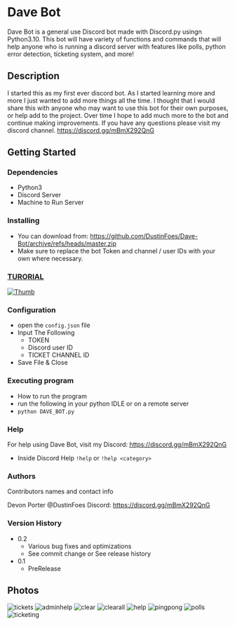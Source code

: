 # Dave Bot
Dave Bot is a general use Discord bot made with Discord.py usingn Python3.10. This bot will have variety of functions and commands that will help anyone who is running a discord server with features like polls, python error detection, ticketing system, and more!
## Description
I started this as my first ever discord bot. As I started learning more and more I just wanted to add more things all the time. I thought that I would share this with anyone who may want to use this bot for their own purposes, or help add to the project. Over time I hope to add much more to the bot and continue making improvements. If you have any questions please visit my discord channel. https://discord.gg/mBmX292QnG


## Getting Started
### Dependencies
- Python3
- Discord Server
- Machine to Run Server
### Installing
- You can download from: https://github.com/DustinFoes/Dave-Bot/archive/refs/heads/master.zip
- Make sure to replace the bot Token and channel / user IDs with your own where necessary.
### [TURORIAL](https://youtu.be/b0G2FfZy-Y4)
[![Thumb](https://user-images.githubusercontent.com/105510092/172236970-03583d1e-21ee-457f-ad2f-caf867e60a29.PNG)](https://youtu.be/b0G2FfZy-Y4)



### Configuration
- open the  `config.json` file
- Input The Following 
    - TOKEN
    - Discord user ID
    - TICKET CHANNEL ID
- Save File & Close

### Executing program
- How to run the program
- run the following in your python IDLE or on a remote server
- `python DAVE_BOT.py`

### Help
For help using Dave Bot, visit my Discord: https://discord.gg/mBmX292QnG
- Inside Discord Help
`!help`
or
`!help <category>`
### Authors
Contributors names and contact info

Devon Porter @DustinFoes
Discord: https://discord.gg/mBmX292QnG

### Version History
- 0.2
  - Various bug fixes and optimizations
  - See commit change or See release history
- 0.1
  - PreRelease

## Photos

![tickets](https://user-images.githubusercontent.com/105510092/172427421-bb4f1b1b-e581-41a6-a873-71262fae51bc.PNG)
![adminhelp](https://user-images.githubusercontent.com/105510092/172427422-08c05335-a31a-4bd6-ba27-d87c69066b25.PNG)
![clear](https://user-images.githubusercontent.com/105510092/172427424-d8d5b042-9f8c-43b6-be3c-f05540c9fa6a.PNG)
![clearall](https://user-images.githubusercontent.com/105510092/172427427-87bbf3f2-d7c9-4be2-938d-5299ac587e1a.PNG)
![help](https://user-images.githubusercontent.com/105510092/172427428-890169c0-4f37-476a-b79b-e864a923302b.PNG)
![pingpong](https://user-images.githubusercontent.com/105510092/172427430-ded5e3b4-9bca-4ae9-9140-d84ade1d5ed3.PNG)
![polls](https://user-images.githubusercontent.com/105510092/172427432-bf4740c6-39e4-446c-b7e5-e6a0964d8759.PNG)
![ticketing](https://user-images.githubusercontent.com/105510092/172427440-54814c21-5d05-4c29-99e5-92901c41580e.PNG)

